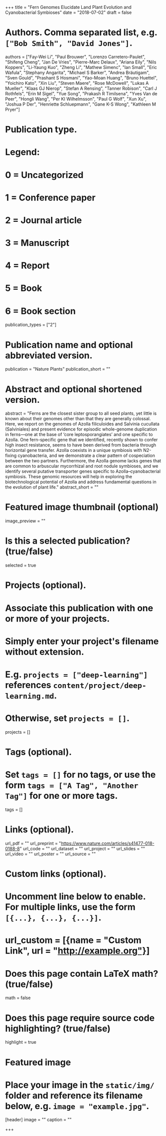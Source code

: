 +++
title = "Fern Genomes Elucidate Land Plant Evolution and Cyanobacterial Symbioses"
date = "2018-07-02"
draft = false

# Authors. Comma separated list, e.g. `["Bob Smith", "David Jones"]`.
authors = ["Fay-Wei Li", "Paul Brouwer", "Lorenzo Carretero-Paulet", "Shifeng Cheng", "Jan De Vries", "Pierre-Marc Delaux", "Ariana Eily", "Nils Koppers", "Li-Yaung Kuo", "Zheng Li", "Mathew Simenc", "Ian Small", "Eric Wafula", "Stephany Angarita", "Michael S Barker", "Andrea Bräutigam", "Sven Gould", "Prashant S Hosmani", "Yao-Moan Huang", "Bruno Huettel", "Yoichiro Kato", "Xin Liu", "Steven Maere", "Rose McDowell", "Lukas A Mueller", "Klaas GJ Nierop", "Stefan A Rensing", "Tanner Robison", "Carl J Rothfels", "Erin M Sigel", "Yue Song", "Prakash R Timilsena", "Yves Van de Peer", "Hongli Wang", "Per KI Wilhelmsson", "Paul G Wolf", "Xun Xu", "Joshua P Der", "Henriette Schluepmann", "Gane K-S Wong", "Kathleen M Pryer"]

# Publication type.
# Legend:
# 0 = Uncategorized
# 1 = Conference paper
# 2 = Journal article
# 3 = Manuscript
# 4 = Report
# 5 = Book
# 6 = Book section
publication_types = ["2"]

# Publication name and optional abbreviated version.
publication = "Nature Plants"
publication_short = ""

# Abstract and optional shortened version.
abstract = "Ferns are the closest sister group to all seed plants, yet little is known about their genomes other than that they are generally colossal. Here, we report on the genomes of Azolla filiculoides and Salvinia cucullata (Salviniales) and present evidence for episodic whole-genome duplication in ferns—one at the base of ‘core leptosporangiates’ and one specific to Azolla. One fern-specific gene that we identified, recently shown to confer high insect resistance, seems to have been derived from bacteria through horizontal gene transfer. Azolla coexists in a unique symbiosis with N2-fixing cyanobacteria, and we demonstrate a clear pattern of cospeciation between the two partners. Furthermore, the Azolla genome lacks genes that are common to arbuscular mycorrhizal and root nodule symbioses, and we identify several putative transporter genes specific to Azolla–cyanobacterial symbiosis. These genomic resources will help in exploring the biotechnological potential of Azolla and address fundamental questions in the evolution of plant life."
abstract_short = ""

# Featured image thumbnail (optional)
image_preview = ""

# Is this a selected publication? (true/false)
selected = true

# Projects (optional).
#   Associate this publication with one or more of your projects.
#   Simply enter your project's filename without extension.
#   E.g. `projects = ["deep-learning"]` references `content/project/deep-learning.md`.
#   Otherwise, set `projects = []`.
projects = []

# Tags (optional).
#   Set `tags = []` for no tags, or use the form `tags = ["A Tag", "Another Tag"]` for one or more tags.
tags = []

# Links (optional).
url_pdf = ""
url_preprint = "https://www.nature.com/articles/s41477-018-0188-8"
url_code = ""
url_dataset = ""
url_project = ""
url_slides = ""
url_video = ""
url_poster = ""
url_source = ""

# Custom links (optional).
#   Uncomment line below to enable. For multiple links, use the form `[{...}, {...}, {...}]`.
# url_custom = [{name = "Custom Link", url = "http://example.org"}]

# Does this page contain LaTeX math? (true/false)
math = false

# Does this page require source code highlighting? (true/false)
highlight = true

# Featured image
# Place your image in the `static/img/` folder and reference its filename below, e.g. `image = "example.jpg"`.
[header]
image = ""
caption = ""

+++
